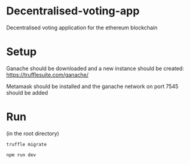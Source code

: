 # Decentralised-voting-app
Decentralised voting application for the ethereum blockchain

# Setup
Ganache should be downloaded and a new instance should be created: https://trufflesuite.com/ganache/

Metamask should be installed and the ganache network on port 7545 should be added

# Run
(in the root directory)

```truffle migrate```

```npm run dev```
